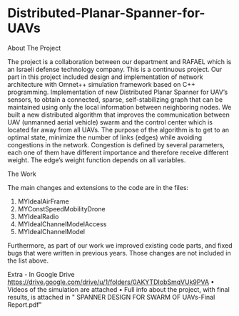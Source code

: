 # Distributed-Planar-Spanner-for-UAVs

About The Project 

The project is a collaboration between our department and RAFAEL which is an Israeli defense technology company. This is a continuous project. Our part  in this project included design and implementation of network architecture with Omnet++ simulation framework based on C++ programming. Implementation of new Distributed Planar Spanner for UAV’s sensors, to obtain a connected, sparse, self-stabilizing graph that can be maintained using only the local information between neighboring nodes. We built a new distributed algorithm that improves the communication between UAV (unmanned aerial vehicle) swarm and the control center which is located far away from all UAVs. The purpose of the algorithm is to get to an optimal state, minimize the number of links (edges) while avoiding congestions in the network. Congestion is defined by several parameters, each one of them have different importance and therefore receive different weight. The edge’s weight function  depends on all variables.

The Work

The main changes and extensions to the code are in the files:
1.	MYIdealAirFrame
2.	MYConstSpeedMobilityDrone
3.	MYIdealRadio
4.	MYIdealChannelModelAccess
5.	MYIdealChannelModel

Furthermore, as part of our work we improved existing code parts, and fixed bugs that were written in previous years. Those changes are not included in the list above.

Extra - In Google Drive https://drive.google.com/drive/u/1/folders/0AKYTDIobSmqVUk9PVA
• Videos of the simulation are attached
• Full info about the project, with final results, is attached in " SPANNER DESIGN FOR SWARM OF UAVs-Final Report.pdf"
